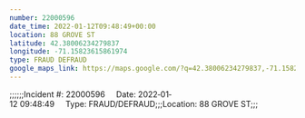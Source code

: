 ```yaml
---
number: 22000596
date_time: 2022-01-12T09:48:49+00:00
location: 88 GROVE ST
latitude: 42.38006234279837
longitude: -71.15823615861974
type: FRAUD DEFRAUD
google_maps_link: https://maps.google.com/?q=42.38006234279837,-71.15823615861974
---
```


;;;;;;Incident #: 22000596     Date: 2022‐01‐12 09:48:49     Type: FRAUD/DEFRAUD;;;Location: 88 GROVE ST;;;
